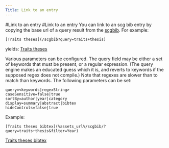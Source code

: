 ```yaml
---
Title: Link to an entry
---
```

#Link to an entry
#Link to an entry
You can link to an scg bib entry by copying the base url of a query result from the [scgbib](%assets_url%/scgbib).
For example:
```
[Traits theses](/scgbib?query=traits+thesis)
```
yields:
[Traits theses](/scgbib?query=traits+thesis)

Various parameters can be configured. The query field may be either a set of keywords that must be present, or a regular expression. (The query engine makes an educated guess which it is, and reverts to keywords if the supposed regex does not compile.) Note that regexes are slower than to match than keywords.
The following parameters can be set:
```
query=<keywords|regexString>
caseSensitive=false|true
sortBy=author|year|category
display=summary|abstract|bibtex
hideControls=false|true
```

Example:
```
[Traits theses bibtex](%assets_url%/scgbib/?query=traits+thesis&filter=Year)
```
[Traits theses bibtex](%assets_url%/scgbib/?query=traits+thesis&filter=Year)


